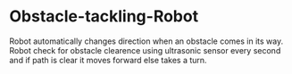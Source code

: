 # Obstacle-tackling-Robot
Robot automatically changes direction when an obstacle comes in its way.
Robot check for obstacle clearence using ultrasonic sensor every second and if path is clear it moves forward else takes a turn.
